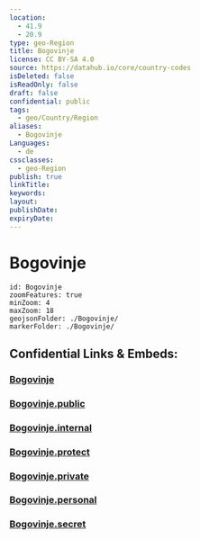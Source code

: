 ```yaml
---
location:
  - 41.9
  - 20.9
type: geo-Region
title: Bogovinje
license: CC BY-SA 4.0
source: https://datahub.io/core/country-codes
isDeleted: false
isReadOnly: false
draft: false
confidential: public
tags:
  - geo/Country/Region
aliases:
  - Bogovinje
Languages:
  - de
cssclasses:
  - geo-Region
publish: true
linkTitle:
keywords:
layout:
publishDate:
expiryDate:
---
```


# Bogovinje

```leaflet
id: Bogovinje
zoomFeatures: true 
minZoom: 4 
maxZoom: 18
geojsonFolder: ./Bogovinje/
markerFolder: ./Bogovinje/
```


## Confidential Links & Embeds: 

### [Bogovinje](/_Standards/Earth/Continent/Europe/Europe~South/Macedonia~North/Municipalities~Macedonia/Bogovinje.md) 

### [Bogovinje.public](/_public/Earth/Continent/Europe/Europe~South/Macedonia~North/Municipalities~Macedonia/Bogovinje.public.md) 

### [Bogovinje.internal](/_internal/Earth/Continent/Europe/Europe~South/Macedonia~North/Municipalities~Macedonia/Bogovinje.internal.md) 

### [Bogovinje.protect](/_protect/Earth/Continent/Europe/Europe~South/Macedonia~North/Municipalities~Macedonia/Bogovinje.protect.md) 

### [Bogovinje.private](/_private/Earth/Continent/Europe/Europe~South/Macedonia~North/Municipalities~Macedonia/Bogovinje.private.md) 

### [Bogovinje.personal](/_personal/Earth/Continent/Europe/Europe~South/Macedonia~North/Municipalities~Macedonia/Bogovinje.personal.md) 

### [Bogovinje.secret](/_secret/Earth/Continent/Europe/Europe~South/Macedonia~North/Municipalities~Macedonia/Bogovinje.secret.md)

